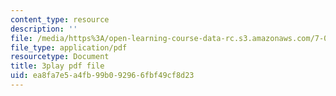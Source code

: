 ```yaml
---
content_type: resource
description: ''
file: /media/https%3A/open-learning-course-data-rc.s3.amazonaws.com/7-016-introductory-biology-fall-2018/ea8fa7e5a4fb99b092966fbf49cf8d23_68KXOYTc1mk.pdf
file_type: application/pdf
resourcetype: Document
title: 3play pdf file
uid: ea8fa7e5-a4fb-99b0-9296-6fbf49cf8d23
---
```

